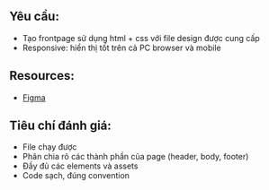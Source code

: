 ## Yêu cầu:
- Tạo frontpage sử dụng html + css với file design được cung cấp
- Responsive: hiển thị tốt trên cả PC browser và mobile

## Resources:
- [Figma](https://www.figma.com/file/fuFLPfRglj9mB1RgFV7tUe/Example1?node-id=0%3A88)

## Tiêu chí đánh giá:
- File chạy được
- Phân chia rõ các thành phần của page (header, body, footer)
- Đầy đủ các elements và assets
- Code sạch, đúng convention